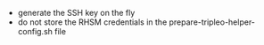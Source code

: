 - generate the SSH key on the fly
- do not store the RHSM credentials in the prepare-tripleo-helper-config.sh file
